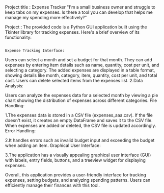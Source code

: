 Project title : Expense Tracker
"I'm a small business owner and struggle to keep tabs on my expenses. Is there a tool you can develop that
helps me manage my spending more effectively?"

Project :
The provided code is a Python GUI application built using the Tkinter library for tracking expenses. Here's a brief overview of its functionality:

                                                                           Expense Tracking Interface:

Users can select a month and set a budget for that month.
They can add expenses by entering item details such as name, quantity, cost per unit, and selecting a category.
The added expenses are displayed in a table format, showing details like month, category, item, quantity, cost per unit, and total cost.
Users can delete selected items from the expenses list.
2.Data Analysis:

Users can analyze the expenses data for a selected month by viewing a pie chart showing the distribution of expenses across different categories.
File Handling:

1.The expenses data is stored in a CSV file (expenses_aaa.csv).
If the file doesn't exist, it creates an empty DataFrame and saves it to the CSV file.
When expenses are added or deleted, the CSV file is updated accordingly.
Error Handling:

2.It handles errors such as invalid budget input and exceeding the budget when adding an item.
Graphical User Interface:

3.The application has a visually appealing graphical user interface (GUI) with labels, entry fields, buttons, and a treeview widget for displaying expenses.

Overall, this application provides a user-friendly interface for tracking expenses, setting budgets, and analyzing spending patterns. Users can efficiently manage their finances with this tool.

